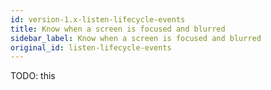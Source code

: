 ```yaml
---
id: version-1.x-listen-lifecycle-events
title: Know when a screen is focused and blurred
sidebar_label: Know when a screen is focused and blurred
original_id: listen-lifecycle-events
---
```


TODO: this
